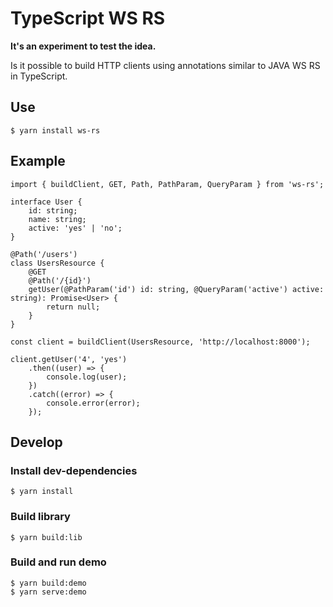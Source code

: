 # TypeScript WS RS
 
**It's an experiment to test the idea.**
 
Is it possible to build HTTP clients using annotations similar to JAVA WS RS in TypeScript.

## Use

	$ yarn install ws-rs
	
## Example

	import { buildClient, GET, Path, PathParam, QueryParam } from 'ws-rs';
    
    interface User {
        id: string;
        name: string;
        active: 'yes' | 'no';
    }
    
    @Path('/users')
    class UsersResource {
        @GET
        @Path('/{id}')
        getUser(@PathParam('id') id: string, @QueryParam('active') active: string): Promise<User> {
            return null;
        }
    }
    
    const client = buildClient(UsersResource, 'http://localhost:8000');
    
    client.getUser('4', 'yes')
        .then((user) => {
            console.log(user);
        })
        .catch((error) => {
            console.error(error);
        });
	
## Develop
 
### Install dev-dependencies

    $ yarn install
    
### Build library

	$ yarn build:lib
	
### Build and run demo

	$ yarn build:demo
	$ yarn serve:demo
